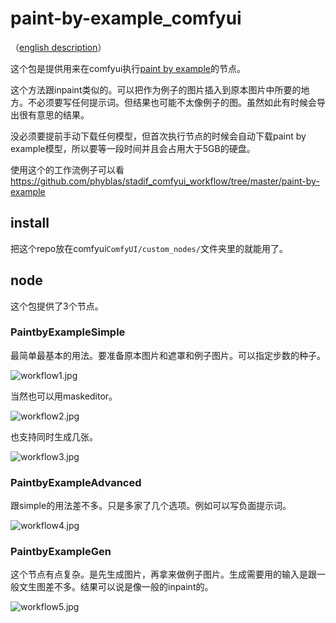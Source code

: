 # paint-by-example_comfyui

（[english description](https://github-com.translate.goog/phyblas/paint-by-example_comfyui/blob/master/README.md?_x_tr_sl=zh-CN&_x_tr_tl=en&_x_tr_hl=zh-CN&_x_tr_pto=wapp)）

这个包是提供用来在comfyui执行[paint by example](https://github.com/Fantasy-Studio/Paint-by-Example)的节点。

这个方法跟inpaint类似的。可以把作为例子的图片插入到原本图片中所要的地方。不必须要写任何提示词。但结果也可能不太像例子的图。虽然如此有时候会导出很有意思的结果。

没必须要提前手动下载任何模型，但首次执行节点的时候会自动下载paint by example模型，所以要等一段时间并且会占用大于5GB的硬盘。

使用这个的工作流例子可以看 https://github.com/phyblas/stadif_comfyui_workflow/tree/master/paint-by-example


## install

把这个repo放在comfyui`ComfyUI/custom_nodes/`文件夹里的就能用了。

## node

这个包提供了3个节点。

### PaintbyExampleSimple

最简单最基本的用法。要准备原本图片和遮罩和例子图片。可以指定步数的种子。

![workflow1.jpg](https://github.com/phyblas/stadif_comfyui_workflow/blob/master/paint-by-example/workflow1.jpg)

当然也可以用maskeditor。

![workflow2.jpg](https://github.com/phyblas/stadif_comfyui_workflow/blob/master/paint-by-example/workflow2.jpg)

也支持同时生成几张。

![workflow3.jpg](https://github.com/phyblas/stadif_comfyui_workflow/blob/master/paint-by-example/workflow3.jpg)


### PaintbyExampleAdvanced

跟simple的用法差不多。只是多家了几个选项。例如可以写负面提示词。

![workflow4.jpg](https://github.com/phyblas/stadif_comfyui_workflow/blob/master/paint-by-example/workflow4.jpg)

### PaintbyExampleGen

这个节点有点复杂。是先生成图片，再拿来做例子图片。生成需要用的输入是跟一般文生图差不多。结果可以说是像一般的inpaint的。

![workflow5.jpg](https://github.com/phyblas/stadif_comfyui_workflow/blob/master/paint-by-example/workflow5.jpg)